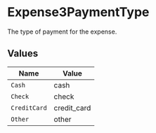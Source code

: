 # Expense3PaymentType

The type of payment for the expense.


## Values

| Name         | Value        |
| ------------ | ------------ |
| `Cash`       | cash         |
| `Check`      | check        |
| `CreditCard` | credit_card  |
| `Other`      | other        |